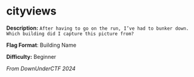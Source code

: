 # cityviews
**Description:** `After having to go on the run, I’ve had to bunker down. Which building did I capture this picture from?`

**Flag Format**: Building Name

**Difficulty:** Beginner

*From DownUnderCTF 2024*